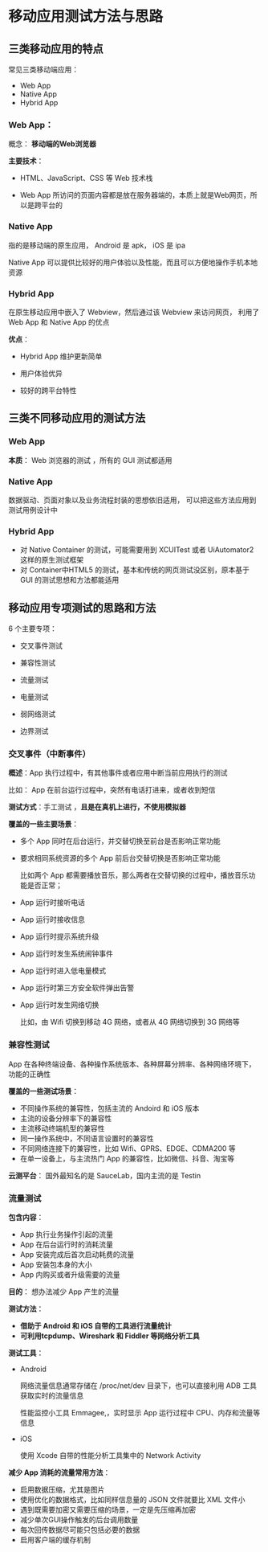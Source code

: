 # 移动应用测试方法与思路

## 三类移动应用的特点

常见三类移动端应用：

+  Web App
+ Native App
+ Hybrid App 

### Web App：

概念： **移动端的Web浏览器** 

**主要技术**： 

+ HTML、JavaScript、CSS 等 Web 技术栈 

+ Web App 所访问的页面内容都是放在服务器端的，本质上就是Web网页，所以是跨平台的 

###  **Native App** 

 指的是移动端的原生应用， Android 是 apk， iOS 是 ipa 

 Native App 可以提供比较好的用户体验以及性能，而且可以方便地操作手机本地资源 

###  **Hybrid App** 

 在原生移动应用中嵌入了 Webview，然后通过该 Webview 来访问网页， 利用了 Web App 和 Native App 的优点

**优点**：

+ Hybrid App 维护更新简单

+ 用户体验优异
+ 较好的跨平台特性

## 三类不同移动应用的测试方法 

###  Web App 

**本质**： Web 浏览器的测试 ，所有的 GUI 测试都适用

###  Native App 

 数据驱动、页面对象以及业务流程封装的思想依旧适用， 可以把这些方法应用到测试用例设计中 

###  Hybrid App 

+  对 Native Container 的测试，可能需要用到 XCUITest 或者 UiAutomator2 这样的原生测试框架 
+  对 Container中HTML5 的测试，基本和传统的网页测试没区别，原本基于 GUI 的测试思想和方法都能适用 

## 移动应用专项测试的思路和方法

6 个主要专项：

+ 交叉事件测试

+ 兼容性测试
+ 流量测试
+ 电量测试
+ 弱网络测试
+ 边界测试 

### 交叉事件（中断事件）

 **概述**：App 执行过程中，有其他事件或者应用中断当前应用执行的测试

比如： App 在前台运行过程中，突然有电话打进来，或者收到短信 

**测试方式**：手工测试 ，**且是在真机上进行，不使用模拟器** 

**覆盖的一些主要场景**：

+ 多个 App 同时在后台运行，并交替切换至前台是否影响正常功能

+ 要求相同系统资源的多个 App 前后台交替切换是否影响正常功能

  比如两个 App 都需要播放音乐，那么两者在交替切换的过程中，播放音乐功能是否正常；

+ App 运行时接听电话

+ App 运行时接收信息

+ App 运行时提示系统升级

+ App 运行时发生系统闹钟事件

+ App 运行时进入低电量模式

+ App 运行时第三方安全软件弹出告警

+ App 运行时发生网络切换

   比如，由 Wifi 切换到移动 4G 网络，或者从 4G 网络切换到 3G 网络等 

### 兼容性测试

 App 在各种终端设备、各种操作系统版本、各种屏幕分辨率、各种网络环境下，功能的正确性 

**覆盖的一些测试场景**：

- 不同操作系统的兼容性，包括主流的 Andoird 和 iOS 版本
- 主流的设备分辨率下的兼容性
- 主流移动终端机型的兼容性
- 同一操作系统中，不同语言设置时的兼容性
- 不同网络连接下的兼容性，比如 Wifi、GPRS、EDGE、CDMA200 等
- 在单一设备上，与主流热门 App 的兼容性，比如微信、抖音、淘宝等

**云测平台**： 国外最知名的是 SauceLab，国内主流的是 Testin 

### 流量测试

**包含内容**：

- App 执行业务操作引起的流量
- App 在后台运行时的消耗流量
- App 安装完成后首次启动耗费的流量
- App 安装包本身的大小
- App 内购买或者升级需要的流量

**目的**： 想办法减少 App 产生的流量 

**测试方法**：

+  **借助于 Android 和 iOS 自带的工具进行流量统计**
+ **可利用tcpdump、Wireshark 和 Fiddler 等网络分析工具** 

**测试工具**：

+  Android 

   网络流量信息通常存储在 /proc/net/dev 目录下，也可以直接利用 ADB 工具获取实时的流量信息 

   性能监控小工具 Emmagee,，实时显示 App 运行过程中 CPU、内存和流量等信息 

+  iOS 

   使用 Xcode 自带的性能分析工具集中的 Network Activity 

 **减少 App 消耗的流量常用方法**：

- 启用数据压缩，尤其是图片
- 使用优化的数据格式，比如同样信息量的 JSON 文件就要比 XML 文件小
- 遇到既需要加密又需要压缩的场景，一定是先压缩再加密
- 减少单次GUI操作触发的后台调用数量
- 每次回传数据尽可能只包括必要的数据
- 启用客户端的缓存机制


